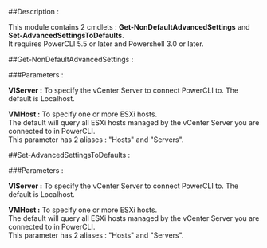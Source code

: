 ##Description :

This module contains 2 cmdlets : **Get-NonDefaultAdvancedSettings** and **Set-AdvancedSettingsToDefaults**.  
It requires PowerCLI 5.5 or later and Powershell 3.0 or later.  

##Get-NonDefaultAdvancedSettings :

###Parameters :

**VIServer :** To specify the vCenter Server to connect PowerCLI to. The default is Localhost.

**VMHost :** To specify one or more ESXi hosts.  
The default will query all ESXi hosts managed by the vCenter Server you are connected to in PowerCLI.  
This parameter has 2 aliases : "Hosts" and "Servers".

##Set-AdvancedSettingsToDefaults :

###Parameters :

**VIServer :** To specify the vCenter Server to connect PowerCLI to. The default is Localhost.

**VMHost :** To specify one or more ESXi hosts.  
The default will query all ESXi hosts managed by the vCenter Server you are connected to in PowerCLI.  
This parameter has 2 aliases : "Hosts" and "Servers".